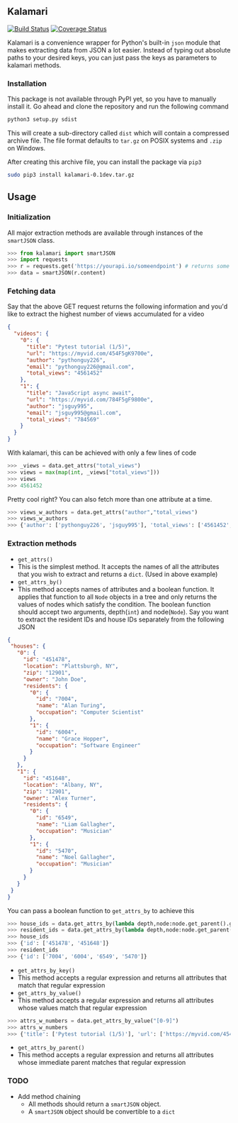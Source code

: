 ## Kalamari
[![Build Status](https://travis-ci.org/prithajnath/kalamari.svg?branch=master)](https://travis-ci.org/prithajnath/kalamari)
[![Coverage Status](https://coveralls.io/repos/github/prithajnath/kalamari/badge.svg?branch=master)](https://coveralls.io/github/prithajnath/kalamari?branch=master)

Kalamari is a convenience wrapper for Python's built-in `json` module that makes extracting data from JSON a lot easier. Instead of typing out absolute paths to your desired keys, you can just pass the keys as parameters to kalamari methods.

### Installation
This package is not available through PyPI yet, so you have to manually install it. Go ahead and clone the repository and run the following command

```sh
python3 setup.py sdist
```
This will create a sub-directory called `dist` which will contain a compressed archive file. The file format defaults to `tar.gz` on POSIX systems and `.zip` on Windows.

After creating this archive file, you can install the package via `pip3`

```sh
sudo pip3 install kalamari-0.1dev.tar.gz
```

## Usage

### Initialization
All major extraction methods are available through instances of the `smartJSON` class.
```py
>>> from kalamari import smartJSON
>>> import requests
>>> r = requests.get('https://yourapi.io/someendpoint') # returns some JSON
>>> data = smartJSON(r.content)
```
### Fetching data
Say that the above GET request returns the following information and you'd like to extract the highest number of views accumulated for a video

```json
{
  "videos": {
    "0": {
      "title": "Pytest tutorial (1/5)",
      "url": "https://myvid.com/454F5gK9700e",
      "author": "pythonguy226",
      "email": "pythonguy226@gmail.com",
      "total_views": "4561452"
    },
    "1": {
      "title": "JavaScript async await",
      "url": "https://myvid.com/784F5gF9800e",
      "author": "jsguy995",
      "email": "jsguy995@gmail.com",
      "total_views": "784569"
    }
  }
}
```

With kalamari, this can be achieved with only a few lines of code

```py
>>> _views = data.get_attrs("total_views")
>>> views = max(map(int, _views["total_views"]))
>>> views
>>> 4561452
```
Pretty cool right? You can also fetch more than one attribute at a time.

```py
>>> views_w_authors = data.get_attrs("author","total_views")
>>> views_w_authors
>>> {'author': ['pythonguy226', 'jsguy995'], 'total_views': ['4561452', '784569']}
```
### Extraction methods

* `get_attrs()`
 * This is the simplest method. It accepts the names of all the attributes that you wish to extract and returns a `dict`. (Used in above example)
* `get_attrs_by()`
 * This method accepts names of attributes and a boolean function. It applies that function to all `Node` objects in a tree and only returns the values of nodes which satisfy the condition. The boolean function should accept two arguments, depth(`int`) and node(`Node`). Say you want to extract the resident IDs and house IDs separately from the following JSON

 ```json
 {
  "houses": {
    "0": {
      "id": "451478",
      "location": "Plattsburgh, NY",
      "zip": "12901",
      "owner": "John Doe",
      "residents": {
        "0": {
          "id": "7004",
          "name": "Alan Turing",
          "occupation": "Computer Scientist"
        },
        "1": {
          "id": "6004",
          "name": "Grace Hopper",
          "occupation": "Software Engineer"
        }
      }
    },
    "1": {
      "id": "451648",
      "location": "Albany, NY",
      "zip": "12901",
      "owner": "Alex Turner",
      "residents": {
        "0": {
          "id": "6549",
          "name": "Liam Gallagher",
          "occupation": "Musician"
        },
        "1": {
          "id": "5470",
          "name": "Noel Gallagher",
          "occupation": "Musician"
        }
      }
    }
  }
}
 ```
 You can pass a boolean function to `get_attrs_by` to achieve this

 ```py
 >>> house_ids = data.get_attrs_by(lambda depth,node:node.get_parent().get_parent().data=="houses","id")
 >>> resident_ids = data.get_attrs_by(lambda depth,node:node.get_parent().get_parent().data=="residents","id")
 >>> house_ids
 >>> {'id': ['451478', '451648']}
 >>> resident_ids
 >>> {'id': ['7004', '6004', '6549', '5470']}
 ```

* `get_attrs_by_key()`
 * This method accepts a regular expression and returns all attributes that match that regular expression
* `get_attrs_by_value()`
 * This method accepts a regular expression and returns all attributes whose values match that regular expression

 ```py
>>> attrs_w_numbers = data.get_attrs_by_value("[0-9]")
>>> attrs_w_numbers
>>> {'title': ['Pytest tutorial (1/5)'], 'url': ['https://myvid.com/454F5gK9700e', 'https://myvid.com/784F5gF9800e'], 'author': ['pythonguy226', 'jsguy995'], 'email': ['pythonguy226@gmail.com', 'jsguy995@gmail.com'], 'total_views': ['4561452', '784569']}
 ```
* `get_attrs_by_parent()`
 * This method accepts a regular expression and returns all attributes whose immediate parent matches that regular expression

### TODO
 * Add method chaining
    * All methods should return a `smartJSON` object.
    * A `smartJSON` object should be convertible to a `dict`
